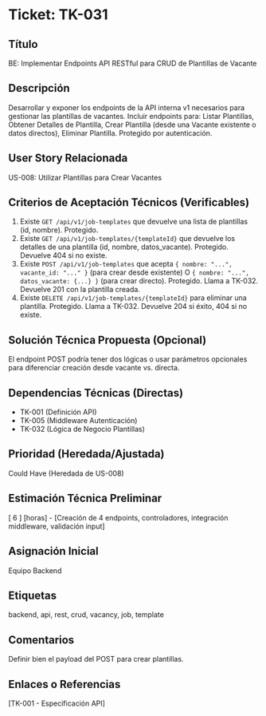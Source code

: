 # Ticket: TK-031

## Título
BE: Implementar Endpoints API RESTful para CRUD de Plantillas de Vacante

## Descripción
Desarrollar y exponer los endpoints de la API interna v1 necesarios para gestionar las plantillas de vacantes. Incluir endpoints para: Listar Plantillas, Obtener Detalles de Plantilla, Crear Plantilla (desde una Vacante existente o datos directos), Eliminar Plantilla. Protegido por autenticación.

## User Story Relacionada
US-008: Utilizar Plantillas para Crear Vacantes

## Criterios de Aceptación Técnicos (Verificables)
1.  Existe `GET /api/v1/job-templates` que devuelve una lista de plantillas (id, nombre). Protegido.
2.  Existe `GET /api/v1/job-templates/{templateId}` que devuelve los detalles de una plantilla (id, nombre, datos_vacante). Protegido. Devuelve 404 si no existe.
3.  Existe `POST /api/v1/job-templates` que acepta `{ nombre: "...", vacante_id: "..." }` (para crear desde existente) O `{ nombre: "...", datos_vacante: {...} }` (para crear directo). Protegido. Llama a TK-032. Devuelve 201 con la plantilla creada.
4.  Existe `DELETE /api/v1/job-templates/{templateId}` para eliminar una plantilla. Protegido. Llama a TK-032. Devuelve 204 si éxito, 404 si no existe.

## Solución Técnica Propuesta (Opcional)
El endpoint POST podría tener dos lógicas o usar parámetros opcionales para diferenciar creación desde vacante vs. directa.

## Dependencias Técnicas (Directas)
* TK-001 (Definición API)
* TK-005 (Middleware Autenticación)
* TK-032 (Lógica de Negocio Plantillas)

## Prioridad (Heredada/Ajustada)
Could Have (Heredada de US-008)

## Estimación Técnica Preliminar
[ 6 ] [horas] - [Creación de 4 endpoints, controladores, integración middleware, validación input]

## Asignación Inicial
Equipo Backend

## Etiquetas
backend, api, rest, crud, vacancy, job, template

## Comentarios
Definir bien el payload del POST para crear plantillas.

## Enlaces o Referencias
[TK-001 - Especificación API]